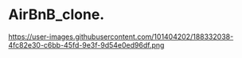 # AirBnB_clone.

https://user-images.githubusercontent.com/101404202/188332038-4fc82e30-c6bb-45fd-9e3f-9d54e0ed96df.png
